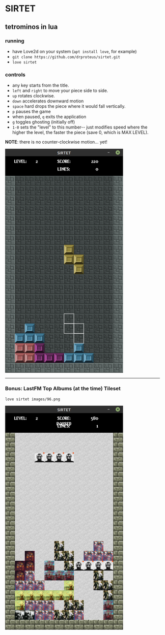 # SIRTET
## tetrominos in lua

### running
* have Love2d on your system (`apt install love`, for example)
* `git clone https://github.com/drproteus/sirtet.git`
* `love sirtet`

### controls
* any key starts from the title.
* `left` and `right` to move your piece side to side.
* `up` rotates clockwise.
* `down` accelerates downward motion
* `space` hard drops the piece where it would fall vertically.
* `p` pauses the game
* when paused, `q` exits the application
* `g` toggles ghosting (initially off)
* `1-0` sets the "level" to this number-- just modifies speed where the higher the level, the faster the piece (save 0, which is MAX LEVEL).

**NOTE**: there is no counter-clockwise motion... yet!

![screen1](screenshots/screen1.png)

---

### Bonus: LastFM Top Albums (at the time) Tileset
```
love sirtet images/96.png
```
![screen96](screenshots/screen96.png)
